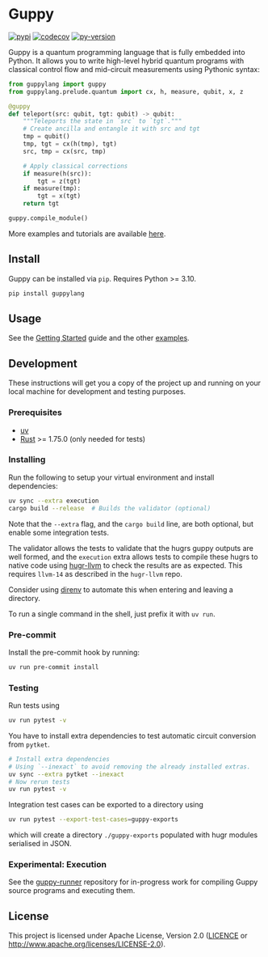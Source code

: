 # Guppy

[![pypi][]](https://pypi.org/project/guppylang/)
[![codecov][]](https://codecov.io/gh/CQCL/guppylang)
[![py-version][]](https://pypi.org/project/guppylang/)

  [codecov]: https://img.shields.io/codecov/c/gh/CQCL/guppylang?logo=codecov
  [py-version]: https://img.shields.io/pypi/pyversions/guppylang
  [pypi]: https://img.shields.io/pypi/v/guppylang

Guppy is a quantum programming language that is fully embedded into Python.
It allows you to write high-level hybrid quantum programs with classical control flow and mid-circuit measurements using Pythonic syntax:

```python
from guppylang import guppy
from guppylang.prelude.quantum import cx, h, measure, qubit, x, z

@guppy
def teleport(src: qubit, tgt: qubit) -> qubit:
    """Teleports the state in `src` to `tgt`."""
    # Create ancilla and entangle it with src and tgt
    tmp = qubit()
    tmp, tgt = cx(h(tmp), tgt)
    src, tmp = cx(src, tmp)

    # Apply classical corrections
    if measure(h(src)):
        tgt = z(tgt)
    if measure(tmp):
        tgt = x(tgt)
    return tgt

guppy.compile_module()
```

More examples and tutorials are available [here][examples].

[examples]: ./examples/


## Install

Guppy can be installed via `pip`. Requires Python >= 3.10.

```sh
pip install guppylang
```


## Usage

See the [Getting Started][getting-started] guide and the other [examples].

[getting-started]: ./examples/1-Getting-Started.md


## Development

These instructions will get you a copy of the project up and running on your local machine for development and testing purposes.

### Prerequisites

- [uv](https://docs.astral.sh/uv/getting-started/installation/)
- [Rust](https://www.rust-lang.org/tools/install) >= 1.75.0  (only needed for tests)

### Installing

Run the following to setup your virtual environment and install dependencies:

```sh
uv sync --extra execution
cargo build --release  # Builds the validator (optional)
```

Note that the `--extra` flag, and the `cargo build` line, are both optional, but enable some integration tests.

The validator allows the tests to validate that the hugrs guppy outputs are well formed, and the `execution` extra allows tests to compile these hugrs to native code using [hugr-llvm](https://github.com/CQCL/hugr-llvm) to check the results are as expected.
This requires `llvm-14` as described in the `hugr-llvm` repo.

Consider using [direnv](https://direnv.net/docs/installation.html) to
automate this when entering and leaving a directory.

To run a single command in the shell, just prefix it with `uv run`.

### Pre-commit

Install the pre-commit hook by running:

```sh
uv run pre-commit install
```


### Testing

Run tests using

```sh
uv run pytest -v
```

You have to install extra dependencies to test automatic circuit conversion from `pytket`.

```sh
# Install extra dependencies
# Using `--inexact` to avoid removing the already installed extras.
uv sync --extra pytket --inexact
# Now rerun tests
uv run pytest -v
```


Integration test cases can be exported to a directory using

```sh
uv run pytest --export-test-cases=guppy-exports
```

which will create a directory `./guppy-exports` populated with hugr modules serialised in JSON.

### Experimental: Execution

See the [guppy-runner](https://github.com/CQCL/guppy-runner) repository for in-progress work for compiling Guppy source programs and executing them.

## License

This project is licensed under Apache License, Version 2.0 ([LICENCE][] or http://www.apache.org/licenses/LICENSE-2.0).

  [LICENCE]: ./LICENCE
